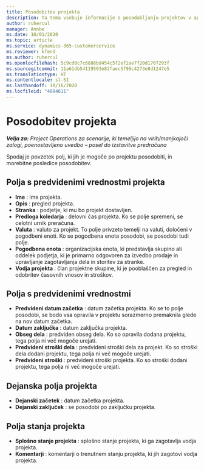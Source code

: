 ```yaml
---
title: Posodobitev projekta
description: Ta tema vsebuje informacije o posodabljanju projektov v aplikacij Project Operations.
author: ruhercul
manager: Annbe
ms.date: 10/01/2020
ms.topic: article
ms.service: dynamics-365-customerservice
ms.reviewer: kfend
ms.author: ruhercul
ms.openlocfilehash: 5c9cd0c7c6886bd454c5f2ef2ae7f20d1707293f
ms.sourcegitcommit: 11a61db54119503e82faec5f99c4273e8d1247e5
ms.translationtype: HT
ms.contentlocale: sl-SI
ms.lasthandoff: 10/16/2020
ms.locfileid: "4084611"
---
```

# <a name="update-a-project"></a>Posodobitev projekta

_**Velja za:** Project Operations za scenarije, ki temeljijo na virih/manjkajoči zalogi, poenostavljeno uvedbo – posel do izstavitve predračuna_

Spodaj je povzetek polj, ki jih je mogoče po projektu posodobiti, in morebitne posledice posodobitev.

## <a name="project-detail-fields"></a>Polja s predvidenimi vrednostmi projekta

- **Ime** : ime projekta.
- **Opis** : pregled projekta.
- **Stranka** : podjetje, ki mu bo projekt dostavljen.
- **Predloga koledarja** : delovni čas projekta. Ko se polje spremeni, se celotni urnik preračuna.
- **Valuta** : valuto za projekt. To polje privzeto temelji na valuti, določeni v pogodbeni enoti. Ko se pogodbena enota posodobi, se posodobi tudi polje.
- **Pogodbena enota** : organizacijska enota, ki predstavlja skupino ali oddelek podjetja, ki je primarno odgovoren za izvedbo prodaje in upravljanje zagotavljanja dela in storitev za stranke. 
- **Vodja projekta** : član projektne skupine, ki je pooblaščen za pregled in odobritev časovnih vnosov in stroškov.

## <a name="estimate-fields"></a>Polja s predvidenimi vrednostmi

- **Predvideni datum začetka** : datum začetka projekta. Ko se to polje posodobi, se bodo vsa opravila v projektu sorazmerno premaknila glede na nov datum začetka.
- **Datum zaključka** : datum zaključka projekta.
- **Obseg dela** : predviden obseg dela. Ko so opravila dodana projektu, tega polja ni več mogoče urejati.
- **Predvideni stroški dela** : predvideni stroški dela za projekt. Ko so stroški dela dodani projektu, tega polja ni več mogoče urejati.
- **Predvideni stroški** : predvideni stroški projekta. Ko so stroški dodani projektu, tega polja ni več mogoče urejati.

## <a name="project-actual-fields"></a>Dejanska polja projekta
- **Dejanski začetek** : datum začetka projekta.
- **Dejanski zaključek** : se posodobi po zaključku projekta.

## <a name="project-status-fields"></a>Polja stanja projekta

- **Splošno stanje projekta** : splošno stanje projekta, ki ga zagotavlja vodja projekta.
- **Komentarji** : komentarji o trenutnem stanju projekta, ki jih zagotovi vodja projekta.


